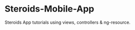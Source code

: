Steroids-Mobile-App
===================

Steroids App tutorials using views, controllers &amp; ng-resource.
